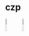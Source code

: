 # czp
<p>
<code><img width="10%" src=https://www.vectorlogo.zone/logos/python/python-ar21.svg></code>
<code><img width="10%" src=https://www.vectorlogo.zone/logos/golang/golang-ar21.svg></code>
</p>

